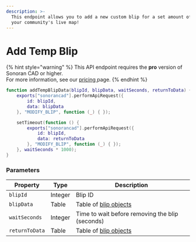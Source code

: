 ```yaml
---
description: >-
  This endpoint allows you to add a new custom blip for a set amount of time to
  your community's live map!
---
```


# Add Temp Blip

{% hint style="warning" %}
This API endpoint requires the **pro** version of Sonoran CAD or higher.\
For more information, see our [pricing ](../../../../../../pricing/faq/)page.
{% endhint %}

```lua
function addTempBlipData(blipId, blipData, waitSeconds, returnToData) {
    exports["sonorancad"].performApiRequest({
        id: blipId,
        data: blipData
    }, "MODIFY_BLIP", function (_) { });

    setTimeout(function () {
        exports["sonorancad"].performApiRequest({
            id: blipId,
            data: returnToData
        }, "MODIFY_BLIP", function (_) { });
    }, waitSeconds * 1000);
}
```

### Parameters

| Property       | Type    | Description                                                          |
| -------------- | ------- | -------------------------------------------------------------------- |
| `blipId`       | Integer | Blip ID                                                              |
| `blipData`     | Table   | Table of [blip objects](../../lua-examples/custom-blips/add-blip.md) |
| `waitSeconds`  | Integer | Time to wait before removing the blip (seconds)                      |
| `returnToData` | Table   | Table of [blip objects](../../lua-examples/custom-blips/add-blip.md) |
